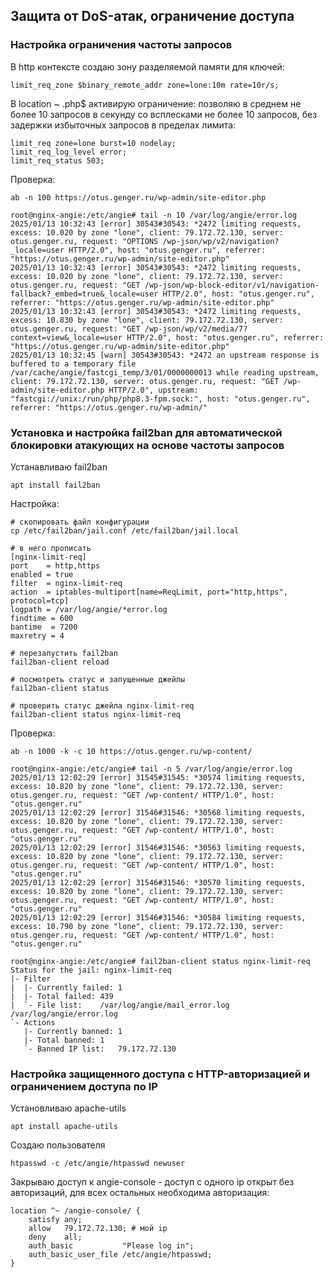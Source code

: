 ## Защита от DoS-атак, ограничение доступа

### Настройка ограничения частоты запросов

В http контексте создаю зону разделяемой памяти для ключей:

```
limit_req_zone $binary_remote_addr zone=lone:10m rate=10r/s;
```

В location ~ \.php$ активирую ограничение: позволяю в среднем не более 10 запросов в секунду со всплесками не более 10 запросов, без задержки избыточных запросов в пределах лимита:
```
limit_req zone=lone burst=10 nodelay;
limit_req_log_level error;
limit_req_status 503;
```

Проверка:
```
ab -n 100 https://otus.genger.ru/wp-admin/site-editor.php

root@nginx-angie:/etc/angie# tail -n 10 /var/log/angie/error.log
2025/01/13 10:32:43 [error] 30543#30543: *2472 limiting requests, excess: 10.020 by zone "lone", client: 79.172.72.130, server: otus.genger.ru, request: "OPTIONS /wp-json/wp/v2/navigation?_locale=user HTTP/2.0", host: "otus.genger.ru", referrer: "https://otus.genger.ru/wp-admin/site-editor.php"
2025/01/13 10:32:43 [error] 30543#30543: *2472 limiting requests, excess: 10.020 by zone "lone", client: 79.172.72.130, server: otus.genger.ru, request: "GET /wp-json/wp-block-editor/v1/navigation-fallback?_embed=true&_locale=user HTTP/2.0", host: "otus.genger.ru", referrer: "https://otus.genger.ru/wp-admin/site-editor.php"
2025/01/13 10:32:43 [error] 30543#30543: *2472 limiting requests, excess: 10.830 by zone "lone", client: 79.172.72.130, server: otus.genger.ru, request: "GET /wp-json/wp/v2/media/7?context=view&_locale=user HTTP/2.0", host: "otus.genger.ru", referrer: "https://otus.genger.ru/wp-admin/site-editor.php"
2025/01/13 10:32:45 [warn] 30543#30543: *2472 an upstream response is buffered to a temporary file /var/cache/angie/fastcgi_temp/3/01/0000000013 while reading upstream, client: 79.172.72.130, server: otus.genger.ru, request: "GET /wp-admin/site-editor.php HTTP/2.0", upstream: "fastcgi://unix:/run/php/php8.3-fpm.sock:", host: "otus.genger.ru", referrer: "https://otus.genger.ru/wp-admin/"
```

### Установка и настройка fail2ban для автоматической блокировки атакующих на основе частоты запросов

Устанавливаю fail2ban
```
apt install fail2ban
```

Настройка:
```
# скопировать файл конфигурации
cp /etc/fail2ban/jail.conf /etc/fail2ban/jail.local

# в него прописать
[nginx-limit-req]
port    = http,https
enabled = true
filter  = nginx-limit-req
action  = iptables-multiport[name=ReqLimit, port="http,https", protocol=tcp]
logpath = /var/log/angie/*error.log
findtime = 600
bantime  = 7200
maxretry = 4

# перезапустить fail2ban
fail2ban-client reload

# посмотреть статус и запущенные джейлы
fail2ban-client status

# проверить статус джейла nginx-limit-req
fail2ban-client status nginx-limit-req
```

Проверка:
```
ab -n 1000 -k -c 10 https://otus.genger.ru/wp-content/

root@nginx-angie:/etc/angie# tail -n 5 /var/log/angie/error.log
2025/01/13 12:02:29 [error] 31545#31545: *30574 limiting requests, excess: 10.820 by zone "lone", client: 79.172.72.130, server: otus.genger.ru, request: "GET /wp-content/ HTTP/1.0", host: "otus.genger.ru"
2025/01/13 12:02:29 [error] 31546#31546: *30568 limiting requests, excess: 10.820 by zone "lone", client: 79.172.72.130, server: otus.genger.ru, request: "GET /wp-content/ HTTP/1.0", host: "otus.genger.ru"
2025/01/13 12:02:29 [error] 31546#31546: *30563 limiting requests, excess: 10.820 by zone "lone", client: 79.172.72.130, server: otus.genger.ru, request: "GET /wp-content/ HTTP/1.0", host: "otus.genger.ru"
2025/01/13 12:02:29 [error] 31546#31546: *30570 limiting requests, excess: 10.820 by zone "lone", client: 79.172.72.130, server: otus.genger.ru, request: "GET /wp-content/ HTTP/1.0", host: "otus.genger.ru"
2025/01/13 12:02:29 [error] 31546#31546: *30584 limiting requests, excess: 10.790 by zone "lone", client: 79.172.72.130, server: otus.genger.ru, request: "GET /wp-content/ HTTP/1.0", host: "otus.genger.ru"

root@nginx-angie:/etc/angie# fail2ban-client status nginx-limit-req
Status for the jail: nginx-limit-req
|- Filter
|  |- Currently failed:	1
|  |- Total failed:	439
|  `- File list:	/var/log/angie/mail_error.log /var/log/angie/error.log
`- Actions
   |- Currently banned:	1
   |- Total banned:	1
   `- Banned IP list:	79.172.72.130
```

### Настройка защищенного доступа с HTTP-авторизацией и ограничением доступа по IP

Установливаю apache-utils
```
apt install apache-utils
```

Создаю пользователя
```
htpasswd -c /etc/angie/htpasswd newuser
```

Закрываю доступ к angie-console - доступ с одного ip открыт без авторизаций, для всех остальных необходима авторизация:
```
location ^~ /angie-console/ {
    satisfy any;
    allow   79.172.72.130; # мой ip
    deny    all;
    auth_basic           "Please log in";
    auth_basic_user_file /etc/angie/htpasswd;
}
```

